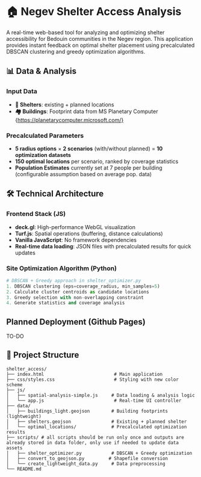# 🏠 Negev Shelter Access Analysis

A real-time web-based tool for analyzing and optimizing shelter accessibility for Bedouin communities in the Negev region. This application provides instant feedback on optimal shelter placement using precalculated DBSCAN clustering and greedy optimization algorithms.


## 📊 Data & Analysis

### **Input Data**
- **📍 Shelters**: existing + planned locations
- **🏘️ Buildings**: Footprint data from MS Planetary Computer {https://planetarycomputer.microsoft.com/} 

### **Precalculated Parameters**
- **5 radius options** × **2 scenarios** (with/without planned) = **10 optimization datasets**
- **150 optimal locations** per scenario, ranked by coverage statistics
- **Population Estimates** currently set at 7 people per building (configurable assumption based on average pop. data)


## 🛠️ Technical Architecture

### **Frontend Stack (JS)**
- **deck.gl**: High-performance WebGL visualization
- **Turf.js**: Spatial operations (buffering, distance calculations)
- **Vanilla JavaScript**: No framework dependencies
- **Real-time data loading**: JSON files with precalculated results for quick updates

### **Site Optimization Algorithm (Python)**
```python
# DBSCAN + Greedy approach in shelter_optimizer.py
1. DBSCAN clustering (eps=coverage_radius, min_samples=5)
2. Calculate cluster centroids as candidate locations
3. Greedy selection with non-overlapping constraint
4. Generate statistics and coverage analysis
```

## Planned Deployment (Github Pages)
TO-DO

## 📁 Project Structure

```
shelter_access/
├── index.html                          # Main application
├── css/styles.css                      # Styling with new color scheme
├── js/
│   ├── spatial-analysis-simple.js     # Data loading & analysis logic
│   └── app.js                          # Real-time UI controller
├── data/
│   ├── buildings_light.geojson        # Building footprints (lightweight)
│   ├── shelters.geojson               # Existing + planned shelter 
│   └── optimal_locations/             # Precalculated optimization results
├── scripts/ # all scripts should be run only once and outputs are already stored in data folder, only use if needed to update data assets
│   ├── shelter_optimizer.py           # DBSCAN + Greedy optimization
│   ├── convert_to_geojson.py         # Shapefile conversion 
│   └── create_lightweight_data.py     # Data preprocessing
└── README.md
```

